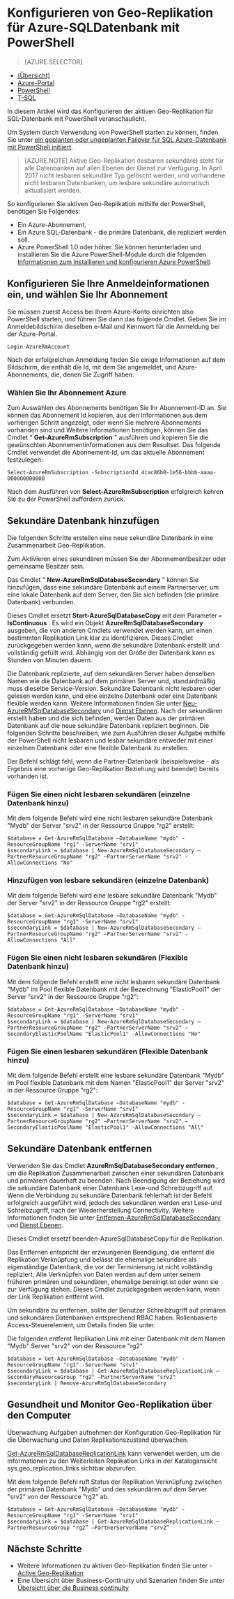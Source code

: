 <properties 
    pageTitle="Konfigurieren von aktiven Geo-Replikation für Azure SQL-Datenbank mithilfe der PowerShell | Microsoft Azure" 
    description="Konfigurieren von aktiven Geo-Replikation für Azure SQL-Datenbank mithilfe der PowerShell" 
    services="sql-database" 
    documentationCenter="" 
    authors="stevestein" 
    manager="jhubbard" 
    editor=""/>

<tags
    ms.service="sql-database"
    ms.devlang="NA"
    ms.topic="article"
    ms.tgt_pltfrm="powershell"
   ms.workload="NA"
    ms.date="07/14/2016"
    ms.author="sstein"/>

# <a name="configure-geo-replication-for-azure-sql-database-with-powershell"></a>Konfigurieren von Geo-Replikation für Azure-SQL­Datenbank mit PowerShell

> [AZURE.SELECTOR]
- [(Übersicht)](sql-database-geo-replication-overview.md)
- [Azure-Portal](sql-database-geo-replication-portal.md)
- [PowerShell](sql-database-geo-replication-powershell.md)
- [T-SQL](sql-database-geo-replication-transact-sql.md)

In diesem Artikel wird das Konfigurieren der aktiven Geo-Replikation für SQL-Datenbank mit PowerShell veranschaulicht.

Um System durch Verwendung von PowerShell starten zu können, finden Sie unter [ein geplanten oder ungeplanten Failover für SQL Azure-Datenbank mit PowerShell initiiert](sql-database-geo-replication-failover-powershell.md).

>[AZURE.NOTE] Aktive Geo-Replikation (lesbaren sekundäre) steht für alle Datenbanken auf allen Ebenen der Dienst zur Verfügung. In April 2017 nicht lesbaren sekundäre Typ gelöscht werden, und vorhandene nicht lesbaren Datenbanken, um lesbare sekundäre automatisch aktualisiert werden.



So konfigurieren Sie aktiven Geo-Replikation mithilfe der PowerShell, benötigen Sie Folgendes:

- Ein Azure-Abonnement. 
- Ein Azure SQL-Datenbank - die primäre Datenbank, die repliziert werden soll.
- Azure PowerShell 1.0 oder höher. Sie können herunterladen und installieren Sie die Azure PowerShell-Module durch die folgenden [Informationen zum Installieren und konfigurieren Azure PowerShell](../powershell-install-configure.md).


## <a name="configure-your-credentials-and-select-your-subscription"></a>Konfigurieren Sie Ihre Anmeldeinformationen ein, und wählen Sie Ihr Abonnement

Sie müssen zuerst Access bei Ihrem Azure-Konto einrichten also PowerShell starten, und führen Sie dann das folgende Cmdlet. Geben Sie im Anmeldebildschirm dieselben e-Mail und Kennwort für die Anmeldung bei der Azure-Portal.


    Login-AzureRmAccount

Nach der erfolgreichen Anmeldung finden Sie einige Informationen auf dem Bildschirm, die enthält die Id, mit dem Sie angemeldet, und Azure-Abonnements, die, denen Sie Zugriff haben.


### <a name="select-your-azure-subscription"></a>Wählen Sie Ihr Abonnement Azure

Zum Auswählen des Abonnements benötigen Sie Ihr Abonnement-ID an. Sie können das Abonnement Id kopieren, aus den Informationen aus dem vorherigen Schritt angezeigt, oder wenn Sie mehrere Abonnements vorhanden sind und Weitere Informationen benötigen, können Sie das Cmdlet " **Get-AzureRmSubscription** " ausführen und kopieren Sie die gewünschten Abonnementinformationen aus dem Resultset. Das folgende Cmdlet verwendet die Abonnement-Id, um das aktuelle Abonnement festzulegen:

    Select-AzureRmSubscription -SubscriptionId 4cac86b0-1e56-bbbb-aaaa-000000000000

Nach dem Ausführen von **Select-AzureRmSubscription** erfolgreich kehren Sie zu der PowerShell auffordern zurück.


## <a name="add-secondary-database"></a>Sekundäre Datenbank hinzufügen


Die folgenden Schritte erstellen eine neue sekundäre Datenbank in eine Zusammenarbeit Geo-Replikation.  
  
Zum Aktivieren eines sekundären müssen Sie der Abonnementbesitzer oder gemeinsame Besitzer sein. 

Das Cmdlet " **New-AzureRmSqlDatabaseSecondary** " können Sie hinzufügen, dass eine sekundäre Datenbank auf einem Partnerserver, um eine lokale Datenbank auf dem Server, den Sie sich befinden (die primäre Datenbank) verbunden. 

Dieses Cmdlet ersetzt **Start-AzureSqlDatabaseCopy** mit dem Parameter **– IsContinuous** .  Es wird ein Objekt **AzureRmSqlDatabaseSecondary** ausgeben, die von anderen Cmdlets verwendet werden kann, um einen bestimmten Replikation Link klar zu identifizieren. Dieses Cmdlet zurückgegeben werden kann, wenn die sekundäre Datenbank erstellt und vollständig gefüllt wird. Abhängig von der Größe der Datenbank kann es Stunden von Minuten dauern.

Die Datenbank replizierte, auf dem sekundären Server haben denselben Namen wie die Datenbank auf dem primären Server und, standardmäßig muss dieselbe Service-Version. Sekundäre Datenbank nicht lesbaren oder gelesen werden kann, und eine einzelne Datenbank oder eine Datenbank flexible werden kann. Weitere Informationen finden Sie unter [Neu-AzureRMSqlDatabaseSecondary](https://msdn.microsoft.com/library/mt603689.aspx) und [Dienst Ebenen](sql-database-service-tiers.md).
Nach der sekundären erstellt haben und die sich befinden, werden Daten aus der primären Datenbank auf die neue sekundäre Datenbank repliziert beginnen. Die folgenden Schritte beschreiben, wie zum Ausführen dieser Aufgabe mithilfe der PowerShell nicht lesbaren und lesbar sekundäre entweder mit einer einzelnen Datenbank oder eine flexible Datenbank zu erstellen.

Der Befehl schlägt fehl, wenn die Partner-Datenbank (beispielsweise - als Ergebnis eine vorherige Geo-Replikation Beziehung wird beendet) bereits vorhanden ist.



### <a name="add-a-non-readable-secondary-single-database"></a>Fügen Sie einen nicht lesbaren sekundären (einzelne Datenbank hinzu)

Mit dem folgende Befehl wird eine nicht lesbaren sekundäre Datenbank "Mydb" der Server "srv2" in der Ressource Gruppe "rg2" erstellt:

    $database = Get-AzureRmSqlDatabase –DatabaseName "mydb" -ResourceGroupName "rg1" -ServerName "srv1"
    $secondaryLink = $database | New-AzureRmSqlDatabaseSecondary –PartnerResourceGroupName "rg2" –PartnerServerName "srv2" -AllowConnections "No"



### <a name="add-readable-secondary-single-database"></a>Hinzufügen von lesbare sekundären (einzelne Datenbank)

Mit dem folgende Befehl wird eine lesbare sekundäre Datenbank "Mydb" der Server "srv2" in der Ressource Gruppe "rg2" erstellt:

    $database = Get-AzureRmSqlDatabase –DatabaseName "mydb" -ResourceGroupName "rg1" -ServerName "srv1"
    $secondaryLink = $database | New-AzureRmSqlDatabaseSecondary –PartnerResourceGroupName "rg2" –PartnerServerName "srv2" -AllowConnections "All"




### <a name="add-a-non-readable-secondary-elastic-database"></a>Fügen Sie einen nicht lesbaren sekundären (Flexible Datenbank hinzu)

Mit dem folgende Befehl erstellt eine nicht lesbaren sekundäre Datenbank "Mydb" im Pool flexible Datenbank mit der Bezeichnung "ElasticPool1" der Server "srv2" in der Ressource Gruppe "rg2":

    $database = Get-AzureRmSqlDatabase –DatabaseName "mydb" -ResourceGroupName "rg1" -ServerName "srv1"
    $secondaryLink = $database | New-AzureRmSqlDatabaseSecondary –PartnerResourceGroupName "rg2" –PartnerServerName "srv2" –SecondaryElasticPoolName "ElasticPool1" -AllowConnections "No"


### <a name="add-a-readable-secondary-elastic-database"></a>Fügen Sie einen lesbaren sekundären (Flexible Datenbank hinzu)

Mit dem folgende Befehl erstellt eine lesbare sekundäre Datenbank "Mydb" im Pool flexible Datenbank mit dem Namen "ElasticPool1" der Server "srv2" in der Ressource Gruppe "rg2":

    $database = Get-AzureRmSqlDatabase –DatabaseName "mydb" -ResourceGroupName "rg1" -ServerName "srv1"
    $secondaryLink = $database | New-AzureRmSqlDatabaseSecondary –PartnerResourceGroupName "rg2" –PartnerServerName "srv2" –SecondaryElasticPoolName "ElasticPool1" -AllowConnections "All"





## <a name="remove-secondary-database"></a>Sekundäre Datenbank entfernen

Verwenden Sie das Cmdlet **AzureRmSqlDatabaseSecondary entfernen** , um die Replikation Zusammenarbeit zwischen einer sekundären Datenbank und primärem dauerhaft zu beenden. Nach Beendigung der Beziehung wird die sekundäre Datenbank einer Datenbank Lese-und Schreibzugriff auf. Wenn die Verbindung zu sekundäre Datenbank fehlerhaft ist der Befehl erfolgreich ausgeführt wird, jedoch des sekundären werden erst Lese-und Schreibzugriff, nach der Wiederherstellung Connectivity. Weitere Informationen finden Sie unter [Entfernen-AzureRmSqlDatabaseSecondary](https://msdn.microsoft.com/library/mt603457.aspx) und [Dienst Ebenen](sql-database-service-tiers.md).

Dieses Cmdlet ersetzt beenden-AzureSqlDatabaseCopy für die Replikation. 

Das Entfernen entspricht der erzwungenen Beendigung, die entfernt die Replikation Verknüpfung und belässt die ehemalige sekundäre als eigenständige Datenbank, die vor der Terminierung ist nicht vollständig repliziert. Alle Verknüpfen von Daten werden auf dem unter seinem früheren primären und sekundären, ehemalige bereinigt ist oder wenn sie zur Verfügung stehen. Dieses Cmdlet zurückgegeben werden kann, wenn der Link Replikation entfernt wird. 


Um sekundäre zu entfernen, sollte der Benutzer Schreibzugriff auf primären und sekundären Datenbanken entsprechend RBAC haben. Rollenbasierte Access-Steuerelement, um Details finden Sie unter.

Die folgenden entfernt Replikation Link mit einer Datenbank mit dem Namen "Mydb" Server "srv2" von der Ressource "rg2". 

    $database = Get-AzureRmSqlDatabase –DatabaseName "mydb" -ResourceGroupName "rg1" -ServerName "srv1"
    $secondaryLink = $database | Get-AzureRmSqlDatabaseReplicationLink –SecondaryResourceGroup "rg2" –PartnerServerName "srv2"
    $secondaryLink | Remove-AzureRmSqlDatabaseSecondary 


## <a name="monitor-geo-replication-configuration-and-health"></a>Gesundheit und Monitor Geo-Replikation über den Computer

Überwachung Aufgaben aufnehmen der Konfiguration Geo-Replikation für die Überwachung und Daten Replikationszustand überwachen.  

[Get-AzureRmSqlDatabaseReplicationLink](https://msdn.microsoft.com/library/mt619330.aspx) kann verwendet werden, um die Informationen zu den Weiterleiten Replikation Links in der Katalogansicht sys.geo_replication_links sichtbar abzurufen.

Mit dem folgende Befehl ruft Status der Replikation Verknüpfung zwischen der primären Datenbank "Mydb" und des sekundären auf dem Server "srv2" von der Ressource "rg2" ab.

    $database = Get-AzureRmSqlDatabase –DatabaseName "mydb" -ResourceGroupName "rg1" -ServerName "srv1"
    $secondaryLink = $database | Get-AzureRmSqlDatabaseReplicationLink –PartnerResourceGroup "rg2” –PartnerServerName "srv2”


## <a name="next-steps"></a>Nächste Schritte

- Weitere Informationen zu aktiven Geo-Replikation finden Sie unter - [Active Geo-Replikation](sql-database-geo-replication-overview.md)
- Eine Übersicht über Business-Continuity und Szenarien finden Sie unter [Übersicht über die Business continuity](sql-database-business-continuity.md)

